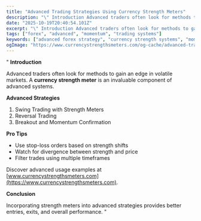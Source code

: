```yaml
---
title: "Advanced Trading Strategies Using Currency Strength Meters"
description: "\" Introduction Advanced traders often look for methods to gain an edge in volatile markets..."
date: "2025-10-19T20:40:54.101Z"
excerpt: "\" Introduction Advanced traders often look for methods to gain an edge in volatile markets. A currency strength meter is an invaluable component of advanced systems. Advanced Strategies 1. Swing Trading with Strength Meters 2. Reversal Trading 3. Breakout and Momentum Confirmation Pro Tips - Use stop-loss orders based on..."
tags: ["forex", "advanced", "momentum", "trading systems"]
keywords: ["advanced forex strategy", "currency strength systems", "momentum trading", "swing trading setup", "strength meter tactics"]
ogImage: "https://www.currencystrengthsmeters.com/og-cache/advanced-trading-strategies-using-currency-strength-meters.jpg"
---
```

"
**Introduction**

Advanced traders often look for methods to gain an edge in volatile markets. A **currency strength meter** is an invaluable component of advanced systems.

**Advanced Strategies**

1. Swing Trading with Strength Meters  
2. Reversal Trading  
3. Breakout and Momentum Confirmation  

**Pro Tips**

- Use stop-loss orders based on strength shifts  
- Watch for divergence between strength and price  
- Filter trades using multiple timeframes  

Discover advanced usage examples at [www.currencystrengthsmeters.com](https://www.currencystrengthsmeters.com).

**Conclusion**

Incorporating strength meters into advanced strategies provides better entries, exits, and overall performance.
"
